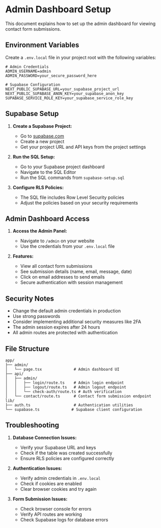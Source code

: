 # Admin Dashboard Setup

This document explains how to set up the admin dashboard for viewing contact form submissions.

## Environment Variables

Create a `.env.local` file in your project root with the following variables:

```env
# Admin Credentials
ADMIN_USERNAME=admin
ADMIN_PASSWORD=your_secure_password_here

# Supabase Configuration
NEXT_PUBLIC_SUPABASE_URL=your_supabase_project_url
NEXT_PUBLIC_SUPABASE_ANON_KEY=your_supabase_anon_key
SUPABASE_SERVICE_ROLE_KEY=your_supabase_service_role_key
```

## Supabase Setup

1. **Create a Supabase Project:**

   - Go to [supabase.com](https://supabase.com)
   - Create a new project
   - Get your project URL and API keys from the project settings

2. **Run the SQL Setup:**

   - Go to your Supabase project dashboard
   - Navigate to the SQL Editor
   - Run the SQL commands from `supabase-setup.sql`

3. **Configure RLS Policies:**
   - The SQL file includes Row Level Security policies
   - Adjust the policies based on your security requirements

## Admin Dashboard Access

1. **Access the Admin Panel:**

   - Navigate to `/admin` on your website
   - Use the credentials from your `.env.local` file

2. **Features:**
   - View all contact form submissions
   - See submission details (name, email, message, date)
   - Click on email addresses to send emails
   - Secure authentication with session management

## Security Notes

- Change the default admin credentials in production
- Use strong passwords
- Consider implementing additional security measures like 2FA
- The admin session expires after 24 hours
- All admin routes are protected with authentication

## File Structure

```
app/
├── admin/
│   └── page.tsx              # Admin dashboard UI
├── api/
│   ├── admin/
│   │   ├── login/route.ts    # Admin login endpoint
│   │   ├── logout/route.ts   # Admin logout endpoint
│   │   └── check-auth/route.ts # Auth verification
│   └── contact/route.ts      # Contact form submission endpoint
lib/
├── auth.ts                   # Authentication utilities
└── supabase.ts              # Supabase client configuration
```

## Troubleshooting

1. **Database Connection Issues:**

   - Verify your Supabase URL and keys
   - Check if the table was created successfully
   - Ensure RLS policies are configured correctly

2. **Authentication Issues:**

   - Verify admin credentials in `.env.local`
   - Check if cookies are enabled
   - Clear browser cookies and try again

3. **Form Submission Issues:**
   - Check browser console for errors
   - Verify API routes are working
   - Check Supabase logs for database errors
